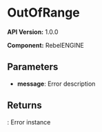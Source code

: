 # OutOfRange

**API Version:** 1.0.0

**Component:** RebelENGINE

## Parameters

- **message**: Error description

## Returns

: Error instance

